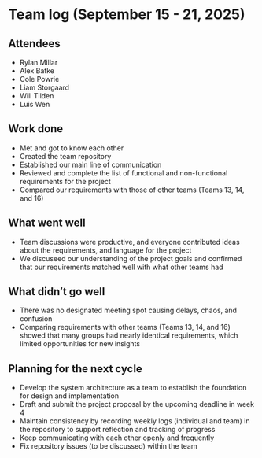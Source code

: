 # Team log (September 15 - 21, 2025)

## Attendees

- Rylan Millar
- Alex Batke
- Cole Powrie
- Liam Storgaard
- Will Tilden
- Luis Wen

## Work done

- Met and got to know each other
- Created the team repository
- Established our main line of communication
- Reviewed and complete the list of functional and non-functional requirements for the project
- Compared our requirements with those of other teams (Teams 13, 14, and 16)

## What went well

- Team discussions were productive, and everyone contributed ideas about the requirements, and language for the project
- We discuseed our understanding of the project goals and confirmed that our requirements matched well with what other teams had

## What didn’t go well

- There was no designated meeting spot causing delays, chaos, and confusion
- Comparing requirements with other teams (Teams 13, 14, and 16) showed that many groups had nearly identical requirements, which limited opportunities for new insights

## Planning for the next cycle

- Develop the system architecture as a team to establish the foundation for design and implementation
- Draft and submit the project proposal by the upcoming deadline in week 4
- Maintain consistency by recording weekly logs (individual and team) in the repository to support reflection and tracking of progress
- Keep communicating with each other openly and frequently
- Fix repository issues (to be discussed) within the team
